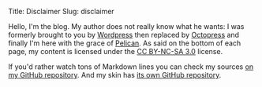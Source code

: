 Title: Disclaimer
Slug: disclaimer

Hello, I'm the blog. My author does not really know what he wants: I was formerly brought to you by [Wordpress](https://wordpress.com/) then replaced by [Octopress](http://octopress.org/) and finally I'm here with the grace of [Pelican](http://blog.getpelican.com/). As said on the bottom of each page, my content is licensed under the [CC BY-NC-SA 3.0](http://creativecommons.org/licenses/by-nc-sa/3.0/) license.

If you'd rather watch tons of Markdown lines you can check my sources [on my GitHub repository](https://github.com/Kdecherf/blog.kdecherf.com). And my skin has [its own GitHub repository](https://github.com/Kdecherf/cleanelican).


